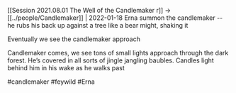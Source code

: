 [[Session 2021.08.01 The Well of the Candlemaker r]] -> [[../people/Candlemaker]] | 2022-01-18
Erna summon the candlemaker -- he rubs his back up against a tree like a bear might, shaking it

  

Eventually we see the candlemaker approach

  

Candlemaker comes, we see tons of small lights approach through the dark forest. He’s covered in all sorts of jingle jangling baubles. Candles light behind him in his wake as he walks past

#candlemaker #feywild #Erna 